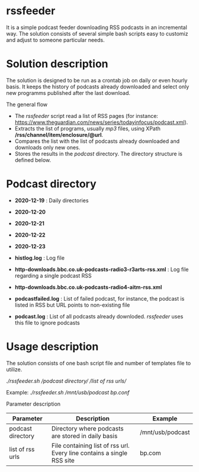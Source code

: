 # rssfeeder

It is a simple podcast feeder downloading RSS podcasts in an incremental way. The solution consists of several simple bash scripts easy to customiz and adjust to someone particular needs.

# Solution description

The solution is designed to be run as a crontab job on daily or even hourly basis. It keeps the history of podcasts already downloaded and select only new programms published after the last download.<br>

The general flow<br>

* The *rssfeeder* script read a list of RSS pages (for instance: https://www.theguardian.com/news/series/todayinfocus/podcast.xml). 
* Extracts the list of programs, usually *mp3* files, using XPath  **/rss/channel/item/enclosure/@url**. 
* Compares the list with the list of podcasts already downloaded and downloads only new ones.
* Stores the results in the *podcast* directory. The directory structure is defined below.

# Podcast directory

* **2020-12-19**  : Daily directories
* **2020-12-20**
* **2020-12-21**
* **2020-12-22**
* **2020-12-23**

* **histlog.log**  : Log file
* **http-downloads.bbc.co.uk-podcasts-radio3-r3arts-rss.xml** : Log file regarding a single podcast RSS
* **http-downloads.bbc.co.uk-podcasts-radio4-aitm-rss.xml**
* **podcastfailed.log** : List of failed podcast, for instance, the podcast is listed in RSS but URL points to non-existing file
* **podcast.log** : List of all podcasts already downloded. *rssfeeder* uses this file to ignore podcasts

# Usage description

The solution consists of one bash script file and number of templates file to utilize.

*./rssfeeder.sh /podcast directory/ /list of rss urls/*

Example: *./rssfeeder.sh /mnt/usb/podcast bp.conf*

Parameter description

| Parameter | Description | Example |
| -------- | ------------ | -------- |
| podcast directory | Directory where podcasts are stored in daily basis | /mnt/usb/podcast
| list of rss urls | File containing list of rss url. Every line contains a single RSS site | bp.com



